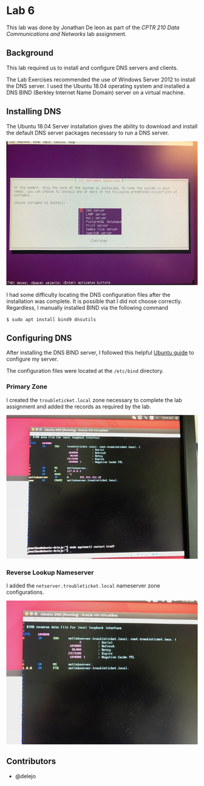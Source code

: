 # Lab 6

This lab was done by Jonathan De leon as part of the *CPTR 210 Data Communications and Networks* lab assignment.

## Background

This lab required us to install and configure DNS servers and clients.

The Lab Exercises recommended the use of Windows Server 2012 to install the DNS server. I used the Ubuntu 18.04 operating system and installed a DNS BIND (Berkley Internet Name Domain) server on a virtual machine.

## Installing DNS

The Ubuntu 18.04 Server installation gives the ability to download and install the default DNS server packages necessary to run a DNS server. 

![Install DNS](img/install_dns.JPG)

I had some difficulty locating the DNS configuration files after the installation was complete. It is possible that I did not choose correctly. Regardless, I manually installed BIND via the following command

```
$ sudo apt install bind9 dnsutils
```

## Configuring DNS

After installing the DNS BIND server, I followed this helpful [Ubuntu guide](https://help.ubuntu.com/lts/serverguide/dns.html.en) to configure my server.

The configuration files were located at the `/etc/bind` directory.

### Primary Zone
I created the `troubleticket.local` zone necessary to complete the lab assignment and added the records as required by the lab.

![Primary Zone](img/primary_zone.JPG)

### Reverse Lookup Nameserver

I added the `netserver.troubleticket.local` nameserver zone configurations.

![Reverse Lookup](img/reverse_lookup.JPG)

## Contributors
* @delejo
